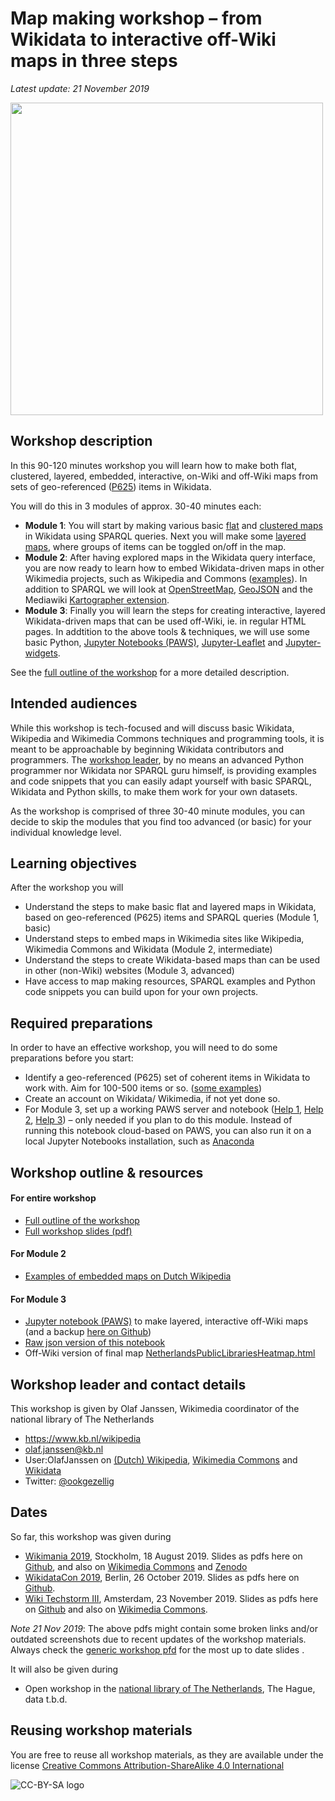 # Map making workshop – from Wikidata to interactive off-Wiki maps in three steps
*Latest update: 21 November 2019*

<image src="images/generic-workshop-opening.jpg" width="500"/><br clear="all"/>

## Workshop description 
In this 90-120 minutes workshop you will learn how to make both flat, clustered, layered, embedded, interactive, on-Wiki and off-Wiki maps from sets of geo-referenced ([P625](https://www.wikidata.org/wiki/Property:P625)) items in Wikidata. 

You will do this in 3 modules of approx. 30-40 minutes each:

* **Module 1**: You will start by making various basic [flat](https://w.wiki/CSx) and [clustered maps](https://w.wiki/CSw) in Wikidata using SPARQL queries. Next you will make some [layered maps](https://bit.ly/3368DPk), where groups of items can be toggled on/off in the map. 
* **Module 2**: After having explored maps in the Wikidata query interface, you are now ready to learn how to embed Wikidata-driven maps in other Wikimedia projects, such as Wikipedia and Commons ([examples](https://nl.wikipedia.org/wiki/Gebruiker:OlafJanssen/KladblokMapMakingWorkshopWM2019)). In addition to SPARQL we will look at [OpenStreetMap](https://www.openstreetmap.org), [GeoJSON](https://en.wikipedia.org/wiki/GeoJSON) and the Mediawiki [Kartographer extension](https://www.mediawiki.org/wiki/Help:Extension:Kartographer).
* **Module 3**: Finally you will learn the steps for creating interactive, layered Wikidata-driven maps that can be used off-Wiki, ie. in regular HTML pages. In addtition to the above tools & techniques, we will use some basic Python, [Jupyter Notebooks (PAWS)](https://www.mediawiki.org/wiki/PAWS), [Jupyter-Leaflet](https://ipyleaflet.readthedocs.io/en/latest/) and [Jupyter-widgets](https://ipywidgets.readthedocs.io/en/latest/).

See the [full outline of the workshop](OutlineAndNotes.md) for a more detailed description. 

## Intended audiences
While this workshop is tech-focused and will discuss basic Wikidata, Wikipedia and Wikimedia Commons techniques and programming tools, it is meant to be approachable by beginning Wikidata contributors and programmers. The [workshop leader](README.md#Workshop-leader-and-contact-details), by no means an advanced Python programmer nor Wikidata nor SPARQL guru himself, is providing examples and code snippets that you can easily adapt yourself with basic SPARQL, Wikidata and Python skills, to make them work for your own datasets.

As the workshop is comprised of three 30-40 minute modules, you can decide to skip the modules that you find too advanced (or basic) for your individual knowledge level.

## Learning objectives
After the workshop you will
* Understand the steps to make basic flat and layered maps in Wikidata, based on geo-referenced (P625) items and SPARQL queries (Module 1, basic) 
* Understand steps to embed maps in Wikimedia sites like Wikipedia, Wikimedia Commons and Wikidata (Module 2, intermediate)
* Understand the steps to create Wikidata-based maps than can be used in other (non-Wiki) websites (Module 3, advanced)
* Have access to map making resources, SPARQL examples and Python code snippets you can build upon for your own projects.

## Required preparations
In order to have an effective workshop, you will need to do some preparations before you start:
* Identify a geo-referenced (P625) set of coherent items in Wikidata to work with. Aim for 100-500 items or so. ([some examples](OutlineAndNotes.md#module-1--basic-flat--layered-maps))
* Create an account on Wikidata/ Wikimedia, if not yet done so.
* For Module 3, set up a working PAWS server and notebook ([Help 1](https://www.mediawiki.org/wiki/Manual:Pywikibot/PAWS), [Help 2](https://wikitech.wikimedia.org/wiki/PAWS), [Help 3](https://www.mediawiki.org/wiki/PAWS)) – only needed if you plan to do this module. Instead of running this notebook cloud-based on PAWS, you can also run it on a local Jupyter Notebooks installation, such as [Anaconda](https://dataiseasy.com/2019/03/how-to-install-anaconda-and-jupyter-notebook/)

## Workshop outline & resources
#### For entire workshop
* [Full outline of the workshop](OutlineAndNotes.md) 
* [Full workshop slides (pdf)](slides/Generic/WikidataMapMakingWorkshop_Generic.pdf)

#### For Module 2
* [Examples of embedded maps on Dutch Wikipedia](https://nl.wikipedia.org/wiki/Gebruiker:OlafJanssen/KladblokMapMakingWorkshopWM2019)

#### For Module 3
* [Jupyter notebook (PAWS)](https://paws-public.wmflabs.org/paws-public/User:OlafJanssen/WikidataMapMakingWorkshop/WikidataMapMakingWorkshop.ipynb) to make layered, interactive off-Wiki maps (and a backup [here on Github](module3stuff/WikidataMapMakingWorkshop.ipynb))
* [Raw json version of this notebook](https://paws-public.wmflabs.org/paws-public/User:OlafJanssen/WikidataMapMakingWorkshop/WikidataMapMakingWorkshop.ipynb?format=raw)
* Off-Wiki version of final map [NetherlandsPublicLibrariesHeatmap.html](http://kbnlwikimedia.github.io/WikidataMapMakingWorkshop/module3stuff/NetherlandsPublicLibrariesHeatmap.html) 

## Workshop leader and contact details
This workshop is given by Olaf Janssen, Wikimedia coordinator of the national library of The Netherlands 
* https://www.kb.nl/wikipedia
* olaf.janssen@kb.nl
* User:OlafJanssen on [(Dutch) Wikipedia](https://nl.wikipedia.org/wiki/Gebruiker:OlafJanssen), [Wikimedia Commons](https://commons.wikimedia.org/wiki/User:OlafJanssen) and [Wikidata](https://www.wikidata.org/wiki/User:OlafJanssen)
* Twitter: [@ookgezellig](https://twitter.com/ookgezellig)

## Dates
So far, this workshop was given during
* [Wikimania 2019](https://wikimania.wikimedia.org/wiki/2019:Libraries/Map_making_workshop_%E2%80%93_from_Wikidata_to_interactive_off-wiki_maps_in_three_steps), Stockholm, 18 August 2019. Slides as pdfs here on [Github](slides/Wikimania2019/WikidataMapMakingWorkshop_Wikimania20190818.pdf), and also on [Wikimedia Commons](https://commons.wikimedia.org/wiki/File:Map_making_workshop_-_from_Wikidata_to_interactive_off-Wiki_maps_in_three_steps_(Wikimania_18-08-2019).pdf) and [Zenodo](xxxxxxxx)
* [WikidataCon 2019](https://www.wikidata.org/w/index.php?title=Wikidata:WikidataCon_2019/Program/Self-organized_sessions&oldid=1037057861#Map_making_workshop_%E2%80%93_from_Wikidata_to_interactive_off-wiki_maps_in_three_steps), Berlin, 26 October 2019. Slides as pdfs here on [Github](slides/WikidataCon2019/WikidataMapMakingWorkshop_WikidataCon20191026.pdf).
* [Wiki Techstorm III](https://www.mediawiki.org/wiki/Wiki_Techstorm/Programme/Creating_maps), Amsterdam, 23 November 2019. Slides as pdfs here on [Github](slides/WikiTechstormNov2019/WikidataMapMakingWorkshop_WikiTechstorm20191123.pdf) and also on [Wikimedia Commons](https://commons.wikimedia.org/wiki/File:Map_making_workshop_-_from_Wikidata_to_interactive_off-Wiki_maps_in_three_steps_(Wiki_Techstorm_23-11-2019).pdf).

*Note 21 Nov 2019*: The above pdfs might contain some broken links and/or outdated screenshots due to recent updates of the workshop materials. Always check the [generic workshop pfd](slides/Generic/WikidataMapMakingWorkshop_Generic.pdf) for the most up to date slides .

It will also be given during
* Open workshop in the [national library of The Netherlands](), The Hague, data t.b.d.

## Reusing workshop materials
You are free to reuse all workshop materials, as they are available under the license [Creative Commons Attribution-ShareAlike 4.0 International](https://creativecommons.org/licenses/by-sa/4.0/)

![CC-BY-SA logo](https://upload.wikimedia.org/wikipedia/commons/thumb/f/ff/CC-BY-SA.svg/200px-CC-BY-SA.svg.png)





